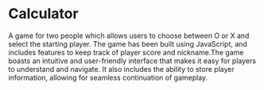 # Calculator

A game for two people which allows users to choose between O or X and select the starting player. The game has been built using JavaScript, and includes features to keep track of player score and nickname.The game boasts an intuitive and user-friendly interface that makes it easy for players to understand and navigate. It also includes the ability to store player information, allowing for seamless continuation of gameplay. 
